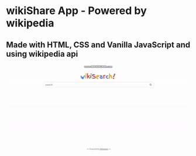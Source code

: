 # wikiShare App - Powered by wikipedia

## Made with HTML, CSS and Vanilla JavaScript and using wikipedia api

![Wikipedia GIF](./wikishare.gif)

